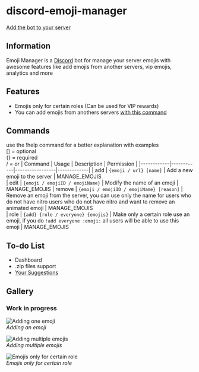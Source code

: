 # discord-emoji-manager
[Add the bot to your server](https://discord.com)


## Information
Emoji Manager is a [Discord](https://discord.com) bot for manage your server emojis with awesome features like add emojis from another servers,
vip emojis, analytics and more

## Features
- Emojis only for certain roles (Can be used for VIP rewards)
- You can add emojis from anothers servers [with this command](https://github.com)



## Commands

use the !help command for a better explanation with examples <br>
[] = optional <br>
{} = required <br>
/ = or
| Command    |  Usage     | Description   	| Permission 	|
|------------|------------|-----------------|-------------|
| add   	   | `{emoji / url} [name]` | Add a new emoji to the server          | MANAGE_EMOJIS	
| edit   	   | `{emoji / emojiID / emojiName}` | Modify the name of an emoji          | MANAGE_EMOJIS	
| remove   	   | `{emoji / emojiID / emojiName} [reason]` | Remove an emoji from the server, you can use only the name for users who do not have nitro  users who do not have nitro and want to remove an animated emoji     | MANAGE_EMOJIS	
| role   	   | `{add} {role / everyone} {emojis}` | Make only a certain role use an emoji, if you do `!add everyone :emoji:` all users will be able to use this emoji          | MANAGE_EMOJIS	
<!-- | add   	   | `{emoji / url} [name]` | Add a new emoji to the server          | MANAGE_EMOJIS	
| add   	   | `{emoji / url} [name]` | Add a new emoji to the server          | MANAGE_EMOJIS	
| add   	   | `{emoji / url} [name]` | Add a new emoji to the server          | MANAGE_EMOJIS -->

## To-do List
- Dashboard
- .zip files support
- [Your Suggestions](https://github.com/AllanGame/discord-emoji-manager/)

## Gallery


### Work in progress
![Adding one emoji](https://media.discordapp.net/attachments/795363096893718568/814652253557620776/unknown.png?width=464&height=221)
<br>*Adding an emoji*

![Adding multiple emojis](https://media.discordapp.net/attachments/795363096893718568/814653119395790908/unknown.png?width=507&height=369)
<br>*Adding multiple emojis*

![Emojis only for certain role](https://cdn.discordapp.com/attachments/795363096893718568/814665729936719872/emojis.gif)
<br>*Emojis only for certain role*
